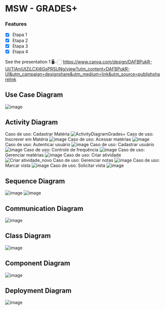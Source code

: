 # MSW - GRADES+

### Features 

- [x] Etapa 1
- [x] Etapa 2
- [x] Etapa 3
- [x] Etapa 4

See the presentation 1
🖥👉🏻 https://www.canva.com/design/DAFBPukR-UI/TlAniUtZiLCXi6GsPRSUNg/view?utm_content=DAFBPukR-UI&utm_campaign=designshare&utm_medium=link&utm_source=publishsharelink

## Use Case Diagram
![image](https://user-images.githubusercontent.com/91732850/183306908-0c48d634-5e07-4766-91f3-17165fe3fd5d.png)


## Activity Diagram
Caso de uso: Cadastrar Matéria
![ActivityDiagramGrades+](https://user-images.githubusercontent.com/91732850/179424640-a7d5da6d-f481-4e67-9e86-1212c3861003.png)
Caso de uso: Inscrever em Matéria
![image](https://user-images.githubusercontent.com/91732850/183309335-70b2fc48-3190-41ec-bc19-a1d252e65515.png)
Caso de uso: Acessar matérias
![image](https://user-images.githubusercontent.com/91732850/183317208-cfe10bfb-52de-4141-b280-f8da16443686.png)
Caso de uso: Autenticar usuário
![image](https://user-images.githubusercontent.com/91732850/183317216-e3526306-1166-4deb-854c-c52cd3023985.png)
Caso de uso: Cadastrar usuário
![image](https://user-images.githubusercontent.com/91732850/183317253-70b3da41-c232-4b2e-9456-de3fe684621d.png)
Caso de uso: Controle de frequência
![image](https://user-images.githubusercontent.com/91732850/183317306-6543e5f7-c8cf-443a-9272-e3c46572888e.png)
Caso de uso: Gerenciar matérias
![image](https://user-images.githubusercontent.com/91732850/183317346-8cb4f864-91b5-416e-8e95-3ba63f1d1e77.png)
Caso de uso: Criar atividade
![Criar atividade_novo](https://user-images.githubusercontent.com/89541614/184348207-0ea5e41f-13d8-4eb4-a723-66bf91595cc6.png)
Caso de uso: Gerenciar notas
![image](https://user-images.githubusercontent.com/91732850/183317367-7af4f427-3e01-43fe-af2c-265ad9d6d7a6.png)
Caso de uso: Marcar vista
![image](https://user-images.githubusercontent.com/91732850/183317384-e2ed98aa-c825-4de3-a824-c37e59843a95.png)
Caso de uso: Solicitar vista
![image](https://user-images.githubusercontent.com/91732850/183317398-5db7b0c2-bef9-4cba-92d4-b7e4aecc3a9d.png)



## Sequence Diagram 
![image](https://user-images.githubusercontent.com/91732850/183306887-8bfe256d-a916-45a1-bebd-da763814ae8b.png)
![image](https://user-images.githubusercontent.com/91732850/183306893-63daa56f-40cf-45a2-b7bb-7bec6f752200.png)


## Communication Diagram
![image](https://user-images.githubusercontent.com/91732850/183308886-69f6c4a4-9c65-4a63-a693-0db745e532b5.png)


## Class Diagram
![image](https://user-images.githubusercontent.com/91732850/183306868-7ce6c64c-4384-484a-b11b-36de79364b92.png)


## Component Diagram
![image](https://user-images.githubusercontent.com/91732850/184186534-e31e2b01-7d5d-4c57-a220-e70529743124.png)


## Deployment Diagram
![image](https://user-images.githubusercontent.com/91732850/184192691-ca189970-e590-43e2-86e0-927685d06f1e.png)
